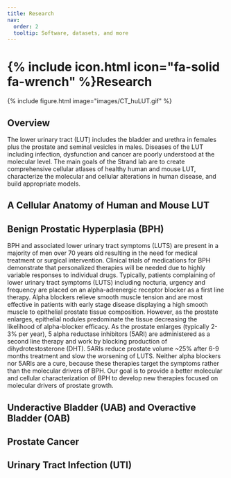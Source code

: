 ```yaml
---
title: Research
nav:
  order: 2
  tooltip: Software, datasets, and more
---
```


# {% include icon.html icon="fa-solid fa-wrench" %}Research

{% include figure.html image="images/CT_huLUT.gif" %}

## Overview

The lower urinary tract (LUT) includes the bladder and urethra in females plus the prostate and seminal vesicles in males. Diseases of the LUT including infection, dysfunction and cancer are poorly understood at the molecular level. The main goals of the Strand lab are to create comprehensive cellular atlases of healthy human and mouse LUT, characterize the molecular and cellular alterations in human disease, and build appropriate models. 

## A Cellular Anatomy of Human and Mouse LUT

## Benign Prostatic Hyperplasia (BPH)

BPH and associated lower urinary tract symptoms (LUTS) are present in a majority of men over 70 years old resulting in the need for medical treatment or surgical intervention. Clinical trials of medications for BPH demonstrate that personalized therapies will be needed due to highly variable responses to individual drugs. Typically, patients complaining of lower urinary tract symptoms (LUTS) including nocturia, urgency and frequency are placed on an alpha-adrenergic receptor blocker as a first line therapy. Alpha blockers relieve smooth muscle tension and are most effective in patients with early stage disease displaying a high smooth muscle to epithelial prostate tissue composition. However, as the prostate enlarges, epithelial nodules predominate the tissue decreasing the likelihood of alpha-blocker efficacy. As the prostate enlarges (typically 2-3% per year), 5 alpha reductase inhibitors (5ARI) are administered as a second line therapy and work by blocking production of dihydrotestosterone (DHT). 5ARIs reduce prostate volume ~25% after 6-9 months treatment and slow the worsening of LUTS. Neither alpha blockers nor 5ARIs are a cure, because these therapies target the symptoms rather than the molecular drivers of BPH. Our goal is to provide a better molecular and cellular characterization of BPH to develop new therapies focused on molecular drivers of prostate growth.

## Underactive Bladder (UAB) and Overactive Bladder (OAB)

## Prostate Cancer

## Urinary Tract Infection (UTI)



